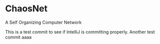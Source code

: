 # ChaosNet
A Self Organizing Computer Network

This is a test commit to see if IntelliJ is committing properly. Another test commit
aaaa
